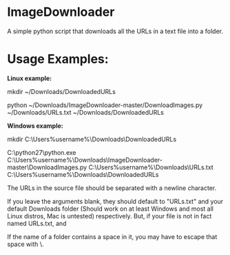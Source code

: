 # ImageDownloader
A simple python script that downloads all the URLs in a text file into a folder.

# Usage Examples:
 
**Linux example:**

mkdir ~/Downloads/DownloadedURLs

python ~/Downloads/ImageDownloader-master/DownloadImages.py ~/Downloads/URLs.txt ~/Downloads/DownloadedURLs

**Windows example:**

mkdir C:\Users\%username%\Downloads\DownloadedURLs

C:\python27\python.exe C:\Users\%username%\Downloads\ImageDownloader-master\DownloadImages.py C:\Users\%username%\Downloads\URLs.txt C:\Users\%username%\Downloads\DownloadedURLs



The URLs in the source file should be separated with a newline character.

If you leave the arguments blank, they should default to "URLs.txt" and your default Downloads folder (Should work on at least Windows and most all Linux distros, Mac is untested) respectively. But, if your file is not in fact named URLs.txt, and

If the name of a folder contains a space in it, you may have to escape that space with \\.

